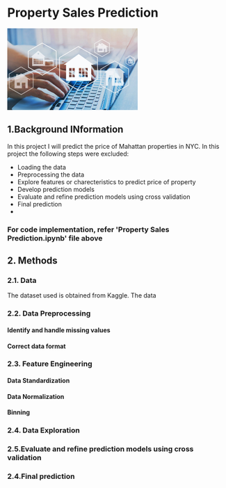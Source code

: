 # Property Sales Prediction #

<div> <img src='regression.jpeg' width=300> </div>

## 1.Background INformation ##

In this project I will predict the price of Mahattan properties in NYC. In this project the following steps were excluded:

* Loading the data
* Preprocessing the data
* Explore features or charecteristics to predict price of property
* Develop prediction models
* Evaluate and refine prediction models using cross validation
* Final prediction
* 
### For code implementation, refer 'Property Sales Prediction.ipynb' file above

## 2. Methods

### 2.1. Data
The dataset used is obtained from Kaggle. The data

### 2.2. Data Preprocessing 

#### Identify and handle missing values ####

#### Correct data format ####

### 2.3. Feature Engineering ###

#### Data Standardization ####


#### Data Normalization ####


#### Binning ####


### 2.4. Data Exploration ###

### 2.5.Evaluate and refine prediction models using cross validation ###

### 2.4.Final prediction ###




